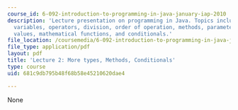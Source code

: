 ```yaml
---
course_id: 6-092-introduction-to-programming-in-java-january-iap-2010
description: 'Lecture presentation on programming in Java. Topics include: types,
  variables, operators, division, order of operation, methods, parameters, return
  values, mathematical functions, and conditionals.'
file_location: /coursemedia/6-092-introduction-to-programming-in-java-january-iap-2010/681c9db795b48f68b58e45210620dae4_MIT6_092IAP10_lec02.pdf
file_type: application/pdf
layout: pdf
title: 'Lecture 2: More types, Methods, Conditionals'
type: course
uid: 681c9db795b48f68b58e45210620dae4

---
```

None